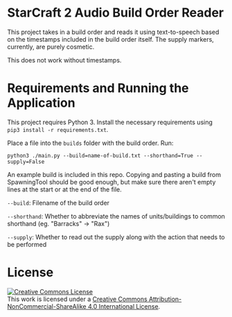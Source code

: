 # StarCraft 2 Audio Build Order Reader

This project takes in a build order and reads it using text-to-speech based on the timestamps included in the build order itself. The supply markers, currently, are purely cosmetic.

This does not work without timestamps.

# Requirements and Running the Application

This project requires Python 3. Install the necessary requirements using `pip3 install -r requirements.txt`.

Place a file into the `builds` folder with the build order. Run:

`python3 ./main.py --build=name-of-build.txt --shorthand=True --supply=False`

An example build is included in this repo. Copying and pasting a build from SpawningTool should be good enough, but make sure there aren't empty lines at the start or at the end of the file.

`--build`: Filename of the build order

`--shorthand`: Whether to abbreviate the names of units/buildings to common shorthand (eg. "Barracks" -> "Rax")

`--supply`: Whether to read out the supply along with the action that needs to be performed

# License

<a rel="license" href="http://creativecommons.org/licenses/by-nc-sa/4.0/"><img alt="Creative Commons License" style="border-width:0" src="https://i.creativecommons.org/l/by-nc-sa/4.0/88x31.png" /></a><br />This work is licensed under a <a rel="license" href="http://creativecommons.org/licenses/by-nc-sa/4.0/">Creative Commons Attribution-NonCommercial-ShareAlike 4.0 International License</a>.